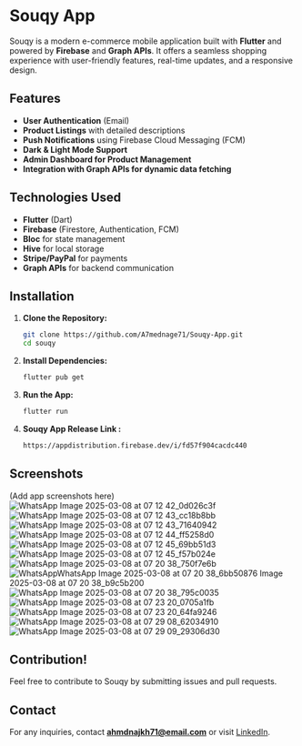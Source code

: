# Souqy App

Souqy is a modern e-commerce mobile application built with **Flutter** and powered by **Firebase** and **Graph APIs**. It offers a seamless shopping experience with user-friendly features, real-time updates, and a responsive design.

## Features

- **User Authentication** (Email)
- **Product Listings** with detailed descriptions
- **Push Notifications** using Firebase Cloud Messaging (FCM)
- **Dark & Light Mode Support**
- **Admin Dashboard for Product Management**
- **Integration with Graph APIs for dynamic data fetching**

## Technologies Used

- **Flutter** (Dart)
- **Firebase** (Firestore, Authentication, FCM)
- **Bloc** for state management
- **Hive** for local storage
- **Stripe/PayPal** for payments
- **Graph APIs** for backend communication

## Installation

1. **Clone the Repository:**
   ```sh
   git clone https://github.com/A7mednage71/Souqy-App.git
   cd souqy
   ```

2. **Install Dependencies:**
   ```sh
   flutter pub get
   ```

3. **Run the App:**
   ```sh
   flutter run
   ```
4. **Souqy App Release Link :**
   ```sh
   https://appdistribution.firebase.dev/i/fd57f904cacdc440
   ```

## Screenshots
(Add app screenshots here)
![WhatsApp Image 2025-03-08 at 07 12 42_0d026c3f](https://github.com/user-attachments/assets/75518986-7155-498a-9820-584e00d606ff)
![WhatsApp Image 2025-03-08 at 07 12 43_cc18b8bb](https://github.com/user-attachments/assets/934281c7-1f23-4909-98f2-2541e3dc25e4)
![WhatsApp Image 2025-03-08 at 07 12 43_71640942](https://github.com/user-attachments/assets/1be407b6-ccba-44bb-bad5-fce09eaf6007)
![WhatsApp Image 2025-03-08 at 07 12 44_ff5258d0](https://github.com/user-attachments/assets/d4d781f5-ec8c-4cb8-840a-9e13b15685d6)
![WhatsApp Image 2025-03-08 at 07 12 45_69bb51d3](https://github.com/user-attachments/assets/10071fdb-868d-46cf-8b0c-d6a010cca723)
![WhatsApp Image 2025-03-08 at 07 12 45_f57b024e](https://github.com/user-attachments/assets/14184f0c-f9cc-477c-8c35-e68a519ce4c6)
![WhatsApp Image 2025-03-08 at 07 20 38_750f7e6b](https://github.com/user-attachments/assets/a5efec26-c466-4245-8fd8-60672bc4702a)
![WhatsApp![WhatsApp Image 2025-03-08 at 07 20 38_6bb50876](https://github.com/user-attachments/assets/12eabf1f-3fc6-47af-b9a4-d8c4a0b02b8d)
Image 2025-03-08 at 07 20 38_b9c5b200](https://github.com/user-attachments/assets/4a4ed9d9-2786-4fb2-a75e-3387a04c5f89)
![WhatsApp Image 2025-03-08 at 07 20 38_795c0035](https://github.com/user-attachments/assets/f155850e-02d9-4de1-9fce-e28c2d36ad29)
![WhatsApp Image 2025-03-08 at 07 23 20_0705a1fb](https://github.com/user-attachments/assets/c29f78db-c721-40f4-a11d-0293b52b05cc)
![WhatsApp Image 2025-03-08 at 07 23 20_64fa9246](https://github.com/user-attachments/assets/53d6491f-83d6-44db-a75e-fc9d9427faf3)
![WhatsApp Image 2025-03-08 at 07 29 08_62034910](https://github.com/user-attachments/assets/0c9755d6-04ae-4c80-acb1-11f827088b2e)
![WhatsApp Image 2025-03-08 at 07 29 09_29306d30](https://github.com/user-attachments/assets/ce415300-0e00-40c1-a806-80baa9c886cd)


## Contribution!
Feel free to contribute to Souqy by submitting issues and pull requests.


## Contact

For any inquiries, contact **ahmdnajkh71@email.com** or visit [LinkedIn](www.linkedin.com/in/ahmed-nageh-0b941a223).

